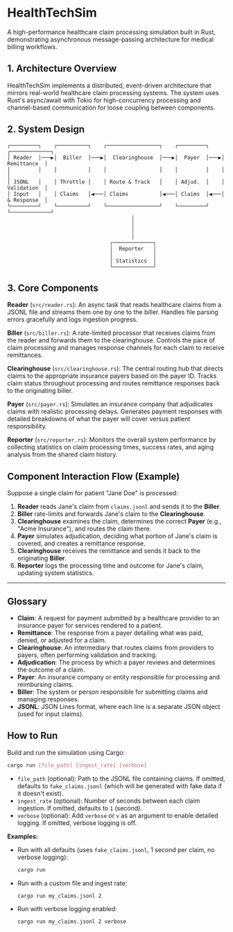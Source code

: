 # HealthTechSim

A high-performance healthcare claim processing simulation built in Rust, demonstrating asynchronous message-passing architecture for medical billing workflows.

## 1. Architecture Overview

HealthTechSim implements a distributed, event-driven architecture that mirrors real-world healthcare claim processing systems. The system uses Rust's async/await with Tokio for high-concurrency processing and channel-based communication for loose coupling between components.

## 2. System Design

```
┌─────────┐    ┌──────────┐    ┌─────────────────┐    ┌─────────┐    ┌─────────────┐
│ Reader  │───▶│  Biller  │───▶│  Clearinghouse  │───▶│  Payer  │───▶│ Remittance  │
│         │    │          │    │                 │    │         │    │             │
│ JSONL   │    │ Throttle │    │ Route & Track   │    │ Adjud.  │    │ Validation  │
│ Input   │    │ Claims   │◀───│ Claims          │◀───│ Claims  │◀───│ & Response  │
└─────────┘    └──────────┘    └─────────────────┘    └─────────┘    └─────────────┘
                                        │                    
                                        │                    
                                        │
                                        │
                                 ┌─────────────┐
                                 │  Reporter   │
                                 │             │
                                 │ Statistics  │
                                 └─────────────┘
```

## 3. Core Components

**Reader** (`src/reader.rs`): An async task that reads healthcare claims from a JSONL file and streams them one by one to the biller. Handles file parsing errors gracefully and logs ingestion progress.

**Biller** (`src/biller.rs`): A rate-limited processor that receives claims from the reader and forwards them to the clearinghouse. Controls the pace of claim processing and manages response channels for each claim to receive remittances.

**Clearinghouse** (`src/clearinghouse.rs`): The central routing hub that directs claims to the appropriate insurance payers based on the payer ID. Tracks claim status throughout processing and routes remittance responses back to the originating biller.

**Payer** (`src/payer.rs`): Simulates an insurance company that adjudicates claims with realistic processing delays. Generates payment responses with detailed breakdowns of what the payer will cover versus patient responsibility.

**Reporter** (`src/reporter.rs`): Monitors the overall system performance by collecting statistics on claim processing times, success rates, and aging analysis from the shared claim history.

## Component Interaction Flow (Example)

Suppose a single claim for patient "Jane Doe" is processed:

1. **Reader** reads Jane's claim from `claims.jsonl` and sends it to the **Biller**.
2. **Biller** rate-limits and forwards Jane's claim to the **Clearinghouse**.
3. **Clearinghouse** examines the claim, determines the correct **Payer** (e.g., "Acme Insurance"), and routes the claim there.
4. **Payer** simulates adjudication, deciding what portion of Jane's claim is covered, and creates a remittance response.
5. **Clearinghouse** receives the remittance and sends it back to the originating **Biller**.
6. **Reporter** logs the processing time and outcome for Jane's claim, updating system statistics.

---

## Glossary

- **Claim**: A request for payment submitted by a healthcare provider to an insurance payer for services rendered to a patient.
- **Remittance**: The response from a payer detailing what was paid, denied, or adjusted for a claim.
- **Clearinghouse**: An intermediary that routes claims from providers to payers, often performing validation and tracking.
- **Adjudication**: The process by which a payer reviews and determines the outcome of a claim.
- **Payer**: An insurance company or entity responsible for processing and reimbursing claims.
- **Biller**: The system or person responsible for submitting claims and managing responses.
- **JSONL**: JSON Lines format, where each line is a separate JSON object (used for input claims).

## How to Run

Build and run the simulation using Cargo:

```sh
cargo run [file_path] [ingest_rate] [verbose]
```

- `file_path` (optional): Path to the JSONL file containing claims. If omitted, defaults to `fake_claims.jsonl` (which will be generated with fake data if it doesn't exist).
- `ingest_rate` (optional): Number of seconds between each claim ingestion. If omitted, defaults to `1` (second).
- `verbose` (optional): Add `verbose` or `v` as an argument to enable detailed logging. If omitted, verbose logging is off.

**Examples:**

- Run with all defaults (uses `fake_claims.jsonl`, 1 second per claim, no verbose logging):
  ```sh
  cargo run
  ```
- Run with a custom file and ingest rate:
  ```sh
  cargo run my_claims.jsonl 2
  ```
- Run with verbose logging enabled:
  ```sh
  cargo run my_claims.jsonl 2 verbose
  ```